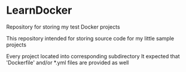 # LearnDocker
Repository for storing my test Docker projects

This repository intended for storing source code for my little sample projects

Every project located into corresponding subdirectory
It expected that 'Dockerfile' and/or *.yml files are provided as well
